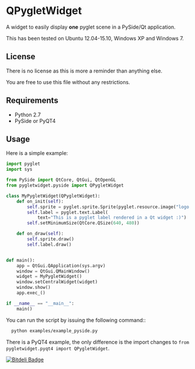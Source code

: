QPygletWidget
=============

A widget to easily display **one** pyglet scene in a PySide/Qt application.

This has been tested on Ubuntu 12.04-15.10, Windows XP and Windows 7.

License
---------
There is no license as this is more a reminder than anything else.

You are free to use this file without any restrictions. 

Requirements
-----------------

- Python 2.7
- PySide or PyQT4


Usage
--------
Here is a simple example:

```python
import pyglet
import sys

from PySide import QtCore, QtGui, QtOpenGL
from pygletwidget.pyside import QPygletWidget

class MyPygletWidget(QPygletWidget):
    def on_init(self):
        self.sprite = pyglet.sprite.Sprite(pyglet.resource.image("logo.png"))
        self.label = pyglet.text.Label(
            text="This is a pyglet label rendered in a Qt widget :)")
        self.setMinimumSize(QtCore.QSize(640, 480))

    def on_draw(self):
        self.sprite.draw()
        self.label.draw()


def main():
    app = QtGui.QApplication(sys.argv)
    window = QtGui.QMainWindow()
    widget = MyPygletWidget()
    window.setCentralWidget(widget)
    window.show()
    app.exec_()

if __name__ == "__main__":
    main()
```

You can run the script by issuing the following command::

```bash
  python examples/example_pyside.py
```

There is a PyQT4 example, the only difference is the import changes to ```from pygletwidget.pyqt4 import QPygletWidget```.

[![Bitdeli Badge](https://d2weczhvl823v0.cloudfront.net/ColinDuquesnoy/qpygletwidget/trend.png)](https://bitdeli.com/free "Bitdeli Badge")

